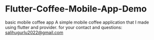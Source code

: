 # Flutter-Coffee-Mobile-App-Demo
basic mobile coffee app
A simple mobile coffee application that I made using flutter and provider.
for your contact and questions: salihugurlu2022@gmail.com
